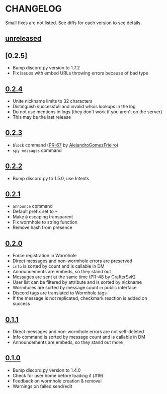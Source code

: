 # CHANGELOG

Small fixes are not listed. See diffs for each version to see details.

## [unreleased]

## [0.2.5]

- Bump discord.py version to 1.7.2
- Fix issues with embed URLs throwing errors because of bad type

## [0.2.4]

- Unite nickname limits to 32 characters
- Distinguish successfull and invalid whois lookups in the log
- Do not use mentions in logs (they don't work if you aren't on the server)
- This may be the last release

## [0.2.3]

- `block` command ([PR-67] by [AlejandroGomezFrieiro])
- `spy messages` command

## [0.2.2]

- Bump discord.py to 1.5.0, use Intents

## [0.2.1]

- `announce` command
- Default prefix set to `+`
- Make `@` escaping transparent
- Fix wormhole to string function
- Remove hash from presence

## [0.2.0]

- Force registration in Wormhole
- Direct messages and non-wormhole errors are preserved
- `info` is sorted by count and is callable in DM
- Announcements are embeds, so they stand out
- Messages are sent at the same time ([PR-48] by [CrafterSvK])
- User list can be filtered by attribute and is sorted by nickname
- Wormholes are sorted by message count in public interface
- Discord tags are translated to Wormhole tags
- If the message is not replicated, checkmark reaction is added on success

## [0.1.1]

- Direct messages and non-wormhole errors are not self-deleted
- Info command is sorted by message count and is callable in DM
- Announcements are embeds, so they stand out more

## [0.1.0]

- Bump discord.py version to 1.4.0
- Check for user home before loading it (#19)
- Feedback on wormhole creation & removal
- Warnings on failed send/edit

<!-- Versions -->
[unreleased]: https://github.com/sinus-x/discord-wormhole/compare/v0.2.4...devel
[0.2.4]: https://github.com/sinus-x/discord-wormhole/compare/v0.2.3...v0.2.4
[0.2.3]: https://github.com/sinus-x/discord-wormhole/compare/v0.2.2...v0.2.3
[0.2.2]: https://github.com/sinus-x/discord-wormhole/compare/v0.2.1...v0.2.2
[0.2.1]: https://github.com/sinus-x/discord-wormhole/compare/v0.2.0...v0.2.1
[0.2.0]: https://github.com/sinus-x/discord-wormhole/compare/v0.1.1...v0.2.0
[0.1.1]: https://github.com/sinus-x/discord-wormhole/compare/v0.1.0...v0.1.1
[0.1.0]: https://github.com/sinus-x/discord-wormhole/releases/tag/v0.1.0

<!-- Descriptions -->
[PR-48]: https://github.com/sinus-x/discord-wormhole/pull/48
[PR-67]: https://github.com/sinus-x/discord-wormhole/pull/67
[CrafterSvK]: https://github.com/CrafterSvK
[AlejandroGomezFrieiro]: https://github.com/AlejandroGomezFrieiro
